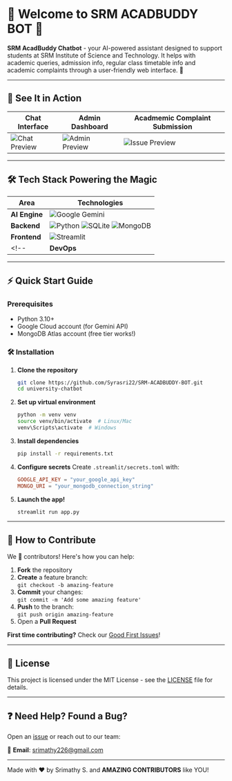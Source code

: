 # 👋 Welcome to SRM ACADBUDDY BOT  🤖 


**SRM AcadBuddy Chatbot** - your AI-powered assistant designed to support students at SRM Institute of Science and Technology. It helps with academic queries, admission info, regular class timetable info and academic complaints through a user-friendly web interface. 🌟

---

## 📸 See It in Action

| **Chat Interface** | **Admin Dashboard** | **Acadmemic Complaint Submission** | 
|--------------------|----------------------|----------------------------------------|
| ![Chat Preview](https://github.com/user-attachments/assets/3de7c483-69c3-4276-94c4-bab14d1ecc37) | ![Admin Preview](https://github.com/user-attachments/assets/40383ce6-5808-463a-905c-d8425675a0e6) | ![Issue Preview](https://github.com/user-attachments/assets/173db45e-39a5-4aa7-ba00-30da6f8c0526) |

---

## 🛠️ Tech Stack Powering the Magic

| **Area**       | **Technologies**                                                                 |
|-----------------|----------------------------------------------------------------------------------|
| **AI Engine**   | ![Google Gemini](https://img.shields.io/badge/Google_Gemini_Pro-4285F4?style=flat&logo=google&logoColor=white) |
| **Backend**     | ![Python](https://img.shields.io/badge/Python-3.10%2B-3776AB?logo=python&logoColor=white) ![SQLite](https://img.shields.io/badge/SQLite-07405E?logo=sqlite&logoColor=white) ![MongoDB](https://img.shields.io/badge/MongoDB-47A248?logo=mongodb&logoColor=white) |
| **Frontend**    | ![Streamlit](https://img.shields.io/badge/Streamlit-FF4B4B?logo=streamlit&logoColor=white) |
<!-- | **DevOps**      | ![Docker](https://img.shields.io/badge/Docker-2496ED?logo=docker&logoColor=white) ![GitHub Actions](https://img.shields.io/badge/GitHub_Actions-2088FF?logo=github-actions&logoColor=white) | -->
---
## ⚡ Quick Start Guide

### Prerequisites
- Python 3.10+
- Google Cloud account (for Gemini API)
- MongoDB Atlas account (free tier works!)

### 🛠️ Installation

1. **Clone the repository**
   ```bash
   git clone https://github.com/Syrasri22/SRM-ACADBUDDY-BOT.git
   cd university-chatbot
   ```

2. **Set up virtual environment**
   ```bash
   python -m venv venv
   source venv/bin/activate  # Linux/Mac
   venv\Scripts\activate  # Windows
   ```

3. **Install dependencies**
   ```bash
   pip install -r requirements.txt
   ```

4. **Configure secrets**
   Create `.streamlit/secrets.toml` with:
   ```toml
   GOOGLE_API_KEY = "your_google_api_key"
   MONGO_URI = "your_mongodb_connection_string"
   ```

5. **Launch the app!**
   ```bash
   streamlit run app.py
   ```

---

## 🤝 How to Contribute

We 💜 contributors! Here's how you can help:

1. **Fork** the repository
2. **Create** a feature branch:  
   `git checkout -b amazing-feature`
3. **Commit** your changes:  
   `git commit -m 'Add some amazing feature'`
4. **Push** to the branch:  
   `git push origin amazing-feature`
5. Open a **Pull Request**

**First time contributing?** Check our [Good First Issues](https://github.com/Syrasri22/SRM-ACADBUDDY-BOT/issues?q=is%3Aopen%20label%3A%22good%20first%20issue%22)!

---

## 📜 License

This project is licensed under the MIT License - see the [LICENSE](LICENSE) file for details.

---

## ❓ Need Help? Found a Bug?

Open an [issue](https://github.com/Syrasri22/SRM-ACADBUDDY-BOT/issues) or reach out to our team:

📧 **Email**: [srimathy226@gmail.com](mailto:srimathy226@gmail.com)  
<!-- 💬 **Discord**: [Join our server](https://discord.gg/your-invite-link) -->

---

Made with ❤️ by Srimathy S. and **AMAZING CONTRIBUTORS** like YOU!  
